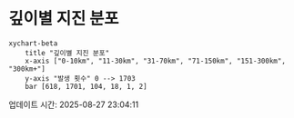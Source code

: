 # 깊이별 지진 분포

```mermaid
xychart-beta
    title "깊이별 지진 분포"
    x-axis ["0-10km", "11-30km", "31-70km", "71-150km", "151-300km", "300km+"]
    y-axis "발생 횟수" 0 --> 1703
    bar [618, 1701, 104, 18, 1, 2]
```

업데이트 시간: 2025-08-27 23:04:11
